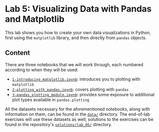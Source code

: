 # Lab 5: Visualizing Data with Pandas and Matplotlib

This lab shows you how to create your own data visualizations in Python, first using the `matplotlib` library, and then directly from `pandas` objects.

## Content

There are three notebooks that we will work through, each numbered according to when they will be used:

- [`1-introducing_matplotlib.ipynb`](./1-introducing_matplotlib.ipynb): introduces you to plotting with `matplotlib`
- [`2-plotting_with_pandas.ipynb`](./2-plotting_with_pandas.ipynb): covers plotting with `pandas`
- [`3-pandas_plotting_module.ipynb`](./3-pandas_plotting_module.ipynb): provides some exposure to additional plot types available in `pandas.plotting`

All the datasets necessary for the aforementioned notebooks, along with information on them, can be found in the [`data/`](./data) directory. The end-of-lab exercises will use these datasets as well; solutions to the exercises can be found in the repository's [`solutions/lab_05/`](../solutions/lab_05) directory.

